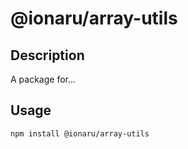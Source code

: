 # @ionaru/array-utils

## Description
A package for...

## Usage
```
npm install @ionaru/array-utils
```
